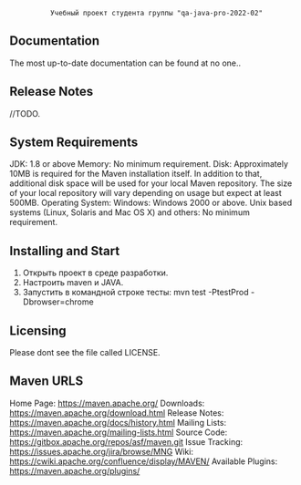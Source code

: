 
              Учебный проект студента группы "qa-java-pro-2022-02"



  Documentation
  -------------

  The most up-to-date documentation can be found at no one..

  Release Notes
  -------------

  //TODO.

  

  System Requirements
  -------------------

  JDK:
    1.8 or above 
  Memory:
    No minimum requirement.
  Disk:
    Approximately 10MB is required for the Maven installation itself. In addition to
    that, additional disk space will be used for your local Maven repository. The size
    of your local repository will vary depending on usage but expect at least 500MB.
  Operating System:
    Windows:
      Windows 2000 or above.
    Unix based systems (Linux, Solaris and Mac OS X) and others:
      No minimum requirement.

  Installing and Start
  ----------------

  1. Открыть проект в среде разработки.
  2. Настроить maven и JAVA.
  3. Запустить в командной строке тесты: mvn test -PtestProd -Dbrowser=chrome

  Licensing
  ---------

  Please dont see the file called LICENSE.

  Maven URLS
  ----------

  Home Page:          https://maven.apache.org/
  Downloads:          https://maven.apache.org/download.html
  Release Notes:      https://maven.apache.org/docs/history.html
  Mailing Lists:      https://maven.apache.org/mailing-lists.html
  Source Code:        https://gitbox.apache.org/repos/asf/maven.git
  Issue Tracking:     https://issues.apache.org/jira/browse/MNG
  Wiki:               https://cwiki.apache.org/confluence/display/MAVEN/
  Available Plugins:  https://maven.apache.org/plugins/

